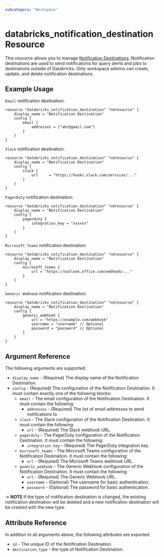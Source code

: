 ```yaml
---
subcategory: "Workspace"
---
```

# databricks_notification_destination Resource

This resource allows you to manage [Notification Destinations](https://docs.databricks.com/api/workspace/notificationdestinations). Notification destinations are used to send notifications for query alerts and jobs to destinations outside of Databricks. Only workspace admins can create, update, and delete notification destinations.

## Example Usage

`Email` notification destination:

```hcl
resource "databricks_notification_destination" "ndresource" {
    display_name = "Notification Destination"
    config {
        email {
            addresses = ["abc@gmail.com"]
        }
    }
}
```
`Slack` notification destination:

```hcl
resource "databricks_notification_destination" "ndresource" {
    display_name = "Notification Destination"
    config {
        slack {
            url     = "https://hooks.slack.com/services/..."
        }
    }
}
```
`PagerDuty` notification destination:

```hcl
resource "databricks_notification_destination" "ndresource" {
    display_name = "Notification Destination"
    config {
        pagerduty {
            integration_key = "xxxxxx"
        }
    }
}
```
`Microsoft Teams` notification destination:

```hcl
resource "databricks_notification_destination" "ndresource" {
    display_name = "Notification Destination"
    config {
        microsoft_teams {
            url = "https://outlook.office.com/webhook/..."
        }
    }
}
```
`Generic Webhook` notification destination:

```hcl
resource "databricks_notification_destination" "ndresource" {
    display_name = "Notification Destination"
    config {
        generic_webhook {
            url = "https://example.com/webhook"
            username = "username" // Optional
            password = "password" // Optional
        }
    }
}
```


## Argument Reference

The following arguments are supported:

* `display_name` - (Required) The display name of the Notification Destination.
* `config` - (Required) The configuration of the Notification Destination. It must contain exactly one of the following blocks:
  * `email` - The email configuration of the Notification Destination. It must contain the following:
    * `addresses` - (Required) The list of email addresses to send notifications to.
  * `slack` - The Slack configuration of the Notification Destination. It must contain the following:
    * `url` - (Required) The Slack webhook URL.
  * `pagerduty` - The PagerDuty configuration of the Notification Destination. It must contain the following:
    * `integration_key` - (Required) The PagerDuty integration key.
  * `microsoft_teams` - The Microsoft Teams configuration of the Notification Destination. It must contain the following:
    * `url` - (Required) The Microsoft Teams webhook URL.
  * `generic_webhook` - The Generic Webhook configuration of the Notification Destination. It must contain the following:
    * `url` - (Required) The Generic Webhook URL.
    * `username` - (Optional) The username for basic authentication.
    * `password` - (Optional) The password for basic authentication.

-> **NOTE** If the type of notification destination is changed, the existing notification destination will be deleted and a new notification destination will be created with the new type.

## Attribute Reference

In addition to all arguments above, the following attributes are exported:

* `id` - The unique ID of the Notification Destination.
* `destination_type` - the type of Notification Destination.
